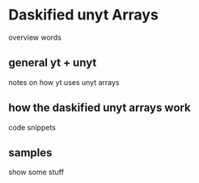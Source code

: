 # Daskified unyt Arrays  

overview words 

## general yt + unyt

notes on how yt uses unyt arrays

## how the daskified unyt arrays work

code snippets

## samples 

show some stuff 
